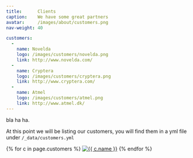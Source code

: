 ```yaml
---
title:      Clients
caption:    We have some great partners
avatar:     /images/about/customers.png
nav-weight: 40

customers:
  -
    name: Novelda
    logo: /images/customers/novelda.png
    link: http://www.novelda.com/
  -
    name: Cryptera
    logo: /images/customers/cryptera.png
    link: http://www.cryptera.com/
  -
    name: Atmel
    logo: /images/customers/atmel.png
    link: http://www.atmel.dk/
---
```


bla ha ha.

At this point we will be listing our customers, you will find them in a yml file under `/_data/customers.yml`

{% for c in page.customers %}
<a href="{{ c.link }}" target="_blank"><img src="{{ c.logo }}" alt="{{ c.name }}"></a>
{% endfor %}
